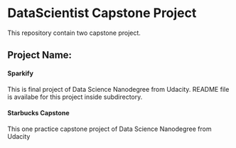# DataScientist Capstone Project
This repository contain two capstone project.
## Project Name: 
#### Sparkify  
This is final project of Data Science Nanodegree from Udacity. README file is availabe for this project inside subdirectory.

#### Starbucks Capstone
This one practice capstone project of Data Science Nanodegree from Udacity 

